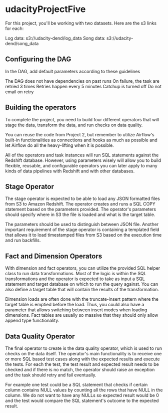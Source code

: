 # udacityProjectFive

For this project, you'll be working with two datasets. Here are the s3 links for each:

Log data: s3://udacity-dend/log_data
Song data: s3://udacity-dend/song_data

## Configuring the DAG
In the DAG, add default parameters according to these guidelines

The DAG does not have dependencies on past runs
On failure, the task are retried 3 times
Retries happen every 5 minutes
Catchup is turned off
Do not email on retry

## Building the operators
To complete the project, you need to build four different operators that will stage the data, transform the data, and 
run checks on data quality.

You can reuse the code from Project 2, but remember to utilize Airflow's built-in functionalities as connections and 
hooks as much as possible and let Airflow do all the heavy-lifting when it is possible.

All of the operators and task instances will run SQL statements against the Redshift database. However, using parameters 
wisely will allow you to build flexible, reusable, and configurable operators you can later apply 
to many kinds of data pipelines with Redshift and with other databases.

## Stage Operator
The stage operator is expected to be able to load any JSON formatted files from S3 to Amazon Redshift. The operator 
creates and runs a SQL COPY statement based on the parameters provided. The operator's parameters should specify where 
in S3 the file is loaded and what is the target table.

The parameters should be used to distinguish between JSON file. Another important requirement of the stage operator is 
containing a templated field that allows it to load timestamped files from S3 based on the execution time and run backfills.

## Fact and Dimension Operators
With dimension and fact operators, you can utilize the provided SQL helper class to run data transformations. Most of 
the logic is within the SQL transformations and the operator is expected to take as input a SQL statement and target 
database on which to run the query against. You can also define a target table that will contain the results of the 
transformation.

Dimension loads are often done with the truncate-insert pattern where the target table is emptied before the load. 
Thus, you could also have a parameter that allows switching between insert modes when loading dimensions. Fact tables 
are usually so massive that they should only allow append type functionality.

## Data Quality Operator
The final operator to create is the data quality operator, which is used to run checks on the data itself. The operator's 
main functionality is to receive one or more SQL based test cases along with the expected results and execute the tests. 
For each the test, the test result and expected result needs to be checked and if there is no match, the operator should 
raise an exception and the task should retry and fail eventually.

For example one test could be a SQL statement that checks if certain column contains NULL values by counting all the rows 
that have NULL in the column. We do not want to have any NULLs so expected result would be 0 and the test would compare 
the SQL statement's outcome to the expected result.

